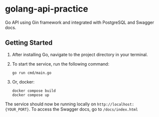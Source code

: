 # golang-api-practice
Go API using Gin framework and integrated with PostgreSQL and Swagger docs.

## Getting Started

1. After installing Go, navigate to the project directory in your terminal.
2. To start the service, run the following command:

   ```shell
   go run cmd/main.go
   ```
3. Or, docker:
   ```shell
   docker compose build
   docker compose up
   ```
The service should now be running locally on `http://localhost:{YOUR_PORT}`.
To access the Swagger docs, go to `/docs/index.html`
